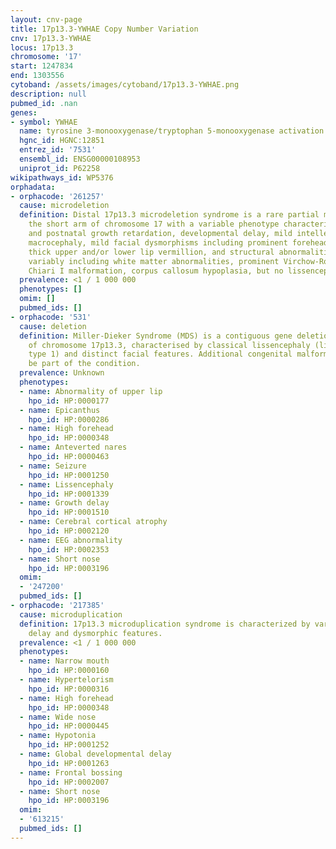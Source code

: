 ```yaml
---
layout: cnv-page
title: 17p13.3-YWHAE Copy Number Variation
cnv: 17p13.3-YWHAE
locus: 17p13.3
chromosome: '17'
start: 1247834
end: 1303556
cytoband: /assets/images/cytoband/17p13.3-YWHAE.png
description: null
pubmed_id: .nan
genes:
- symbol: YWHAE
  name: tyrosine 3-monooxygenase/tryptophan 5-monooxygenase activation protein epsilon
  hgnc_id: HGNC:12851
  entrez_id: '7531'
  ensembl_id: ENSG00000108953
  uniprot_id: P62258
wikipathways_id: WP5376
orphadata:
- orphacode: '261257'
  cause: microdeletion
  definition: Distal 17p13.3 microdeletion syndrome is a rare partial monosomy of
    the short arm of chromosome 17 with a variable phenotype characterized by prenatal
    and postnatal growth retardation, developmental delay, mild intellectual disability,
    macrocephaly, mild facial dysmorphisms including prominent forehead, hypertelorism,
    thick upper and/or lower lip vermillion, and structural abnormalities of the brain
    variably including white matter abnormalities, prominent Virchow-Robin spaces,
    Chiari I malformation, corpus callosum hypoplasia, but no lissencephaly.
  prevalence: <1 / 1 000 000
  phenotypes: []
  omim: []
  pubmed_ids: []
- orphacode: '531'
  cause: deletion
  definition: Miller-Dieker Syndrome (MDS) is a contiguous gene deletion syndrome
    of chromosome 17p13.3, characterised by classical lissencephaly (lissencephaly
    type 1) and distinct facial features. Additional congenital malformations can
    be part of the condition.
  prevalence: Unknown
  phenotypes:
  - name: Abnormality of upper lip
    hpo_id: HP:0000177
  - name: Epicanthus
    hpo_id: HP:0000286
  - name: High forehead
    hpo_id: HP:0000348
  - name: Anteverted nares
    hpo_id: HP:0000463
  - name: Seizure
    hpo_id: HP:0001250
  - name: Lissencephaly
    hpo_id: HP:0001339
  - name: Growth delay
    hpo_id: HP:0001510
  - name: Cerebral cortical atrophy
    hpo_id: HP:0002120
  - name: EEG abnormality
    hpo_id: HP:0002353
  - name: Short nose
    hpo_id: HP:0003196
  omim:
  - '247200'
  pubmed_ids: []
- orphacode: '217385'
  cause: microduplication
  definition: 17p13.3 microduplication syndrome is characterized by variable psychomotor
    delay and dysmorphic features.
  prevalence: <1 / 1 000 000
  phenotypes:
  - name: Narrow mouth
    hpo_id: HP:0000160
  - name: Hypertelorism
    hpo_id: HP:0000316
  - name: High forehead
    hpo_id: HP:0000348
  - name: Wide nose
    hpo_id: HP:0000445
  - name: Hypotonia
    hpo_id: HP:0001252
  - name: Global developmental delay
    hpo_id: HP:0001263
  - name: Frontal bossing
    hpo_id: HP:0002007
  - name: Short nose
    hpo_id: HP:0003196
  omim:
  - '613215'
  pubmed_ids: []
---
```

